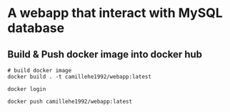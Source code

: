 # A webapp that interact with MySQL database

## Build & Push docker image into docker hub

```
# build docker image
docker build . -t camillehe1992/webapp:latest

docker login

docker push camillehe1992/webapp:latest
```
